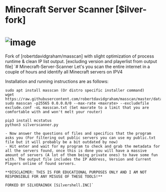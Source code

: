 # Minecraft Server Scanner [$ilver-fork]

# ![image](https://i.imgur.com/IuSFc5i.gif)

Fork of [robertdavidgraham/masscan] with slight optimization of process runtime &amp; clean IP list output. [excluding version and playerlist from output file]
`# Minecraft-Server-Scanner
Let's you scan the entire internet in a couple of hours and identify all Minecraft servers on IPV4

Installation and running instructions are as follows:
```
sudo apt install masscan (Or distro specific installer command)
wget https://raw.githubusercontent.com/robertdavidgraham/masscan/master/data/exclude.conf
sudo masscan -p25565 0.0.0.0/0 --max-rate <maxrate> --excludefile exclude.conf -oL masscan.txt (Set maxrate to a limit that you are comfortable with and won't melt your router)

pip3 install mcstatus
python3 silverscanner.py

- Now answer the questions of files and specifics that the program asks you (For filtering out public servers you can use my public.txt file but it will probably be a bit outdated by now)
- Hit enter and wait for my program to check and grab the metadata for all the servers found, once this is done you will have a massive amount of servers (A lot of them being private ones) to have some fun with. The output file includes the IP Address, Version and Current Players online of found servers.

**DISCLAIMER: THIS IS FOR EDUCATIONAL PURPOSES ONLY AND I AM NOT RESPONSIBLE FOR ANY MISUSE OF THESE TOOLS!**

FORKED BY SILVERAINOX [Silvershell.INC]`
